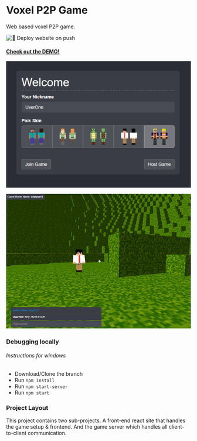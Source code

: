 # Voxel P2P Game

Web based voxel P2P game.

![🚀 Deploy website on push](https://github.com/SamKirkland/Voxel_P2P_Game/workflows/%F0%9F%9A%80%20Deploy%20website%20on%20push/badge.svg)

#### [Check out the DEMO!](http://voxel.samkirkland.com)

![GameMenu](preview/GameMenu.png)

![GamePlay](preview/GamePlay.png)


### Debugging locally
###### Instructions for windows
- Download/Clone the branch
- Run `npm install`
- Run `npm start-server`
- Run `npm start`


### Project Layout
This project contains two sub-projects. A front-end react site that handles the game setup & frontend. And the game server which handles all client-to-client communication.
